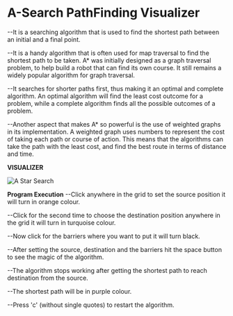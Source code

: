 # A-Search PathFinding Visualizer
--It is a searching algorithm that is used to find the shortest path between an initial and a final point.

--It is a handy algorithm that is often used for map traversal to find the shortest path to be taken. A* was initially designed as a graph traversal problem, to help build a robot that can find its own course. It still remains a widely popular algorithm for graph traversal.

--It searches for shorter paths first, thus making it an optimal and complete algorithm. An optimal algorithm will find the least cost outcome for a problem, while a complete algorithm finds all the possible outcomes of a problem.

--Another aspect that makes A* so powerful is the use of weighted graphs in its implementation. A weighted graph uses numbers to represent the cost of taking each path or course of action. This means that the algorithms can take the path with the least cost, and find the best route in terms of distance and time.

**VISUALIZER**



![A Star Search](https://user-images.githubusercontent.com/90963546/179398214-170bd6a2-cc35-4540-a574-75a52414ad0a.gif)



**Program Execution**
--Click anywhere in the grid to set the source position it will turn in orange colour.

--Click for the second time to choose the destination position anywhere in the grid it will turn in turquoise colour.

--Now click for the barriers where you want to put it will turn black.

--After setting the source, destination and the barriers hit the space button to see the magic of the algorithm.

--The algorithm stops working after getting the shortest path to reach destination from the source.

--The shortest path will be in purple colour.

--Press 'c' (without single quotes) to restart the algorithm.

